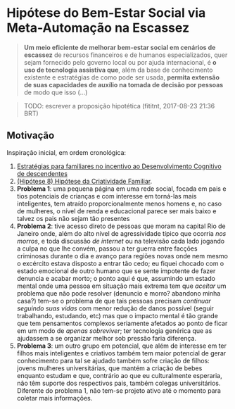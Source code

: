 # Hipótese do Bem-Estar Social via Meta-Automação na Escassez

> **Um meio eficiente de melhorar bem-estar social em cenários de escassez** de
recursos financeiros e de humanos especializados, quer sejam fornecido pelo
governo local ou por ajuda internacional, é **o uso de tecnologia assistiva
que**, além da base de conhecimento existente e estratégias de como pode ser
usada, **permita extensão de suas capacidades de auxílio na tomada de decisão
por pessoas** de modo que isso (...)

> TODO: escrever a proposição hipotética (fititnt, 2017-08-23 21:36 BRT)

## Motivação

Inspiração inicial, em ordem cronológica:

1. [Estratégias para familiares no incentivo ao Desenvolvimento Cognitivo de descendentes](https://github.com/fititnt/presente-cognitivo)
2. [(Hipótese 8) Hipótese da Criatividade Familiar](https://github.com/fititnt/criatividade-familiar).
3. **Problema 1**: uma pequena página em uma rede social, focada em pais e tios
potenciais de  crianças e com interesse em torná-las mais inteligentes, tem
atraído proporcionalmente menos homens e, no caso de mulheres, o nível de renda
e educacional parece ser mais baixo e talvez os pais não sejam tão presentes
4. **Problema 2**: tive acesso direto de pessoas que moram na capital Rio de
Janeiro onde, além do alto nível de agressividade típico que ocorria _nos
morros_, e toda discussão _de internet_ ou na televisão cada lado jogando a
culpa no que lhe convém, passou a ter guerra entre facções criminosas durante o
dia e avanço para regiões novas onde nem mesmo o excército estava disposto a
entrar tão cedo; eu fiquei chocado com o estado emocional de outro humano que se
sente impotente de fazer denuncia e acabar morto; o ponto aqui é que, assumindo
um estado mental onde uma pessoa em situação mais extrema tem que _aceitar_
um problema que não pode resolver (denuncio e morro? abandono minha casa?)
tem-se o problema de que tais pessoas precisam _continuar seguindo suas vidas_
com menor redução de danos possível (seguir trabalhando, estudando, etc)
mas que o impacto mental é tão grande que tem pensamentos complexos seriamente
afetados ao ponto de ficar em um modo de _apenas sobreviver_; ter tecnologia
genérica que as ajudassem a se organizar melhor sob pressão faria diferença.
5. **Problema 3**: um outro grupo em potencial, que além de interesse em
ter filhos mais inteligentes e criativos também tem maior potencial de gerar
conhecimento para tal se ajudado também sofre criação de filhos: jovens
mulheres universitárias, que mantém a criação de bebes enquanto estudam e que,
contrário ao que eu culturalmente esperaria, não têm suporte dos respectivos
pais, também colegas universitários. Diferente do problema 1, não tem-se projeto
ativo até o momento para coletar mais informações.
